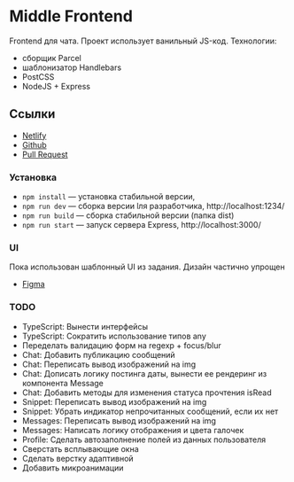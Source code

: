 # Middle Frontend
Frontend для чата. Проект использует ванильный JS-код.
Технологии:
* cборщик Parcel
* шаблонизатор Handlebars
* PostCSS
* NodeJS + Express

## Ссылки

* [Netlify](https://boring-jennings-3032fe.netlify.app/)
* [Github](https://github.com/vvsinelnikov/middle.messenger.praktikum.yandex/)
* [Pull Request]()


### Установка

- `npm install` — установка стабильной версии,
- `npm run dev` — сборка версии lля разработчика, http://localhost:1234/
- `npm run build` — сборка стабильной версии (папка dist)
- `npm run start` — запуск сервера Express, http://localhost:3000/

### UI
Пока использован шаблонный UI из задания. Дизайн частично упрощен
* [Figma](https://www.figma.com/file/gloJZbe2t9pAgvwUNcxusy/MessageMe?node-id=0%3A1/)

### TODO
* TypeScript: Вынести интерфейсы
* TypeScript: Сократить использование типов any
* Переделать валидацию форм на regexp + focus/blur
* Chat: Добавить публикацию сообщений
* Chat: Переписать вывод изображений на img
* Chat: Дописать логику постинга даты, вынести ее рендеринг из компонента Message
* Chat: Добавить методы для изменения статуса прочтения isRead
* Snippet: Переписать вывод изображений на img
* Snippet: Убрать индикатор непрочитанных сообщений, если их нет
* Messages: Переписать вывод изображений на img
* Messages: Написать логику отображения и цвета галочек
* Profile: Сделать автозаполнение полей из данных пользователя
* Сверстать всплывающие окна
* Сделать верстку адаптивной
* Добавить микроанимации
